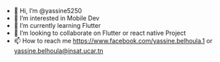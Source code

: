 - 👋 Hi, I’m @yassine5250
- 👀 I’m interested in Mobile Dev
- 🌱 I’m currently learning Flutter
- 💞️ I’m looking to collaborate on Flutter or react native Project 
- 📫 How to reach me https://www.facebook.com/yassine.belhoula.1 or yassine.belhoula@insat.ucar.tn

